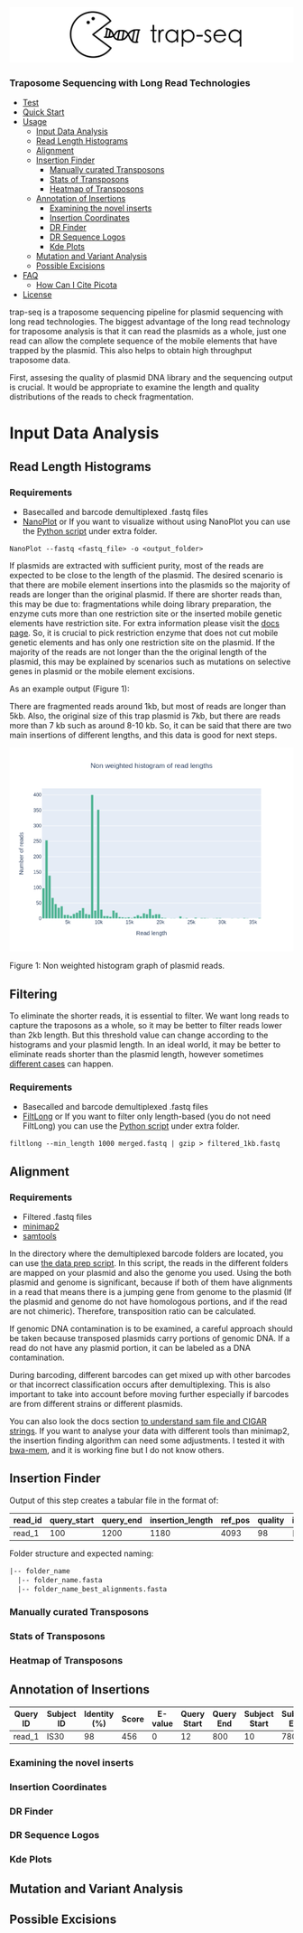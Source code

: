 ![example_output](/images/logov4.png)

### Traposome Sequencing with Long Read Technologies



- [Test](#test)
- [Quick Start](#quick-start)
- [Usage](#usage)
  - [Input Data Analysis](##input-data-analysis)
  - [Read Length Histograms](##read-length-histograms)
  - [Alignment](##alignment)
  - [Insertion Finder](##insertion-finder)
    - [Manually curated Transposons](###manually-curated-transposons)
    - [Stats of Transposons](###stats-of-transposons)
    - [Heatmap of Transposons](###heatmap-of-transposons)
  - [Annotation of Insertions](##annotation-of-insertions)
    - [Examining the novel inserts](###examining-the-novel-inserts)
    - [Insertion Coordinates](###insertion-coordinates)
    - [DR Finder](###dr-finder)
    - [DR Sequence Logos](###dr-sequence-logos)
    - [Kde Plots](###kde-plots)
  - [Mutation and Variant Analysis](##mutation-and-variant-analysis)
  - [Possible Excisions](##possible-excisions) 
- [FAQ](#faq)
  - [How Can I Cite Picota](#how-can-i-cite)
- [License](#license)








trap-seq is a traposome sequencing pipeline for plasmid sequencing with long read technologies. The biggest advantage of the long read technology for traposome analysis is that it can read the plasmids as a whole, just one read can allow the complete sequence of the mobile elements  that have trapped by the plasmid. This also helps to obtain high throughput traposome data. 

First, assesing the quality of plasmid DNA library and the sequencing output is crucial. It would be appropriate to examine the length and quality distributions of the reads to check fragmentation.

# Input Data Analysis

## Read Length Histograms

### Requirements
- Basecalled and barcode demultiplexed .fastq files
- [NanoPlot](https://github.com/wdecoster/NanoPlot) or If you want to visualize without using NanoPlot you can use the [Python script](/extra/00_read_histograms.py) under extra folder.

```
NanoPlot --fastq <fastq_file> -o <output_folder>
```

If plasmids are extracted with sufficient purity, most of the reads are expected to be close to the length of the plasmid. The desired scenario is that there are mobile element insertions into the plasmids so the majority of reads are longer than the original plasmid. If there are shorter reads than, this may be due to: fragmentations while doing library preparation, the enzyme cuts more than one restriction site or the inserted mobile genetic elements have restriction site. For extra information please visit the [docs page](/docs#readme). So, it is crucial to pick restriction enzyme that does not cut mobile genetic elements and has only one restriction site on the plasmid. If the majority of the reads are not longer than the the original length of the plasmid, this may be explained by scenarios such as mutations on selective genes in plasmid or the mobile element excisions.

As an example output (Figure 1):

There are fragmented reads around 1kb, but most of reads are longer than 5kb. Also, the original size of this trap plasmid is 7kb, but there are reads more than 7 kb such as around 8-10 kb. So, it can be said that there are two main insertions of different lengths, and this data is good for next steps.

![example_output](/images/1_LengthHistogramv2.png)

Figure 1: Non weighted histogram graph of plasmid reads.

## Filtering

To eliminate the shorter reads, it is essential to filter. We want long reads to capture the traposons as a whole, so it may be better to filter reads lower than 2kb length. But this threshold value can change according to the histograms and your plasmid length. In an ideal world, it may be better to eliminate reads shorter than the plasmid length, however sometimes [different cases](/docs#undesired-cases) can happen.

### Requirements
- Basecalled and barcode demultiplexed .fastq files
- [FiltLong](https://github.com/rrwick/Filtlong) or If you want to filter only length-based (you do not need FiltLong) you can use the [Python script](/extra/01_filtering_based_on_len.py) under extra folder.

```
filtlong --min_length 1000 merged.fastq | gzip > filtered_1kb.fastq

```

## Alignment

### Requirements
- Filtered .fastq files
- [minimap2](https://github.com/lh3/minimap2)
- [samtools](https://github.com/samtools/samtools)

In the directory where the demultiplexed barcode folders are located, you can use [the data prep script](/scripts/01_data_prep.sh). In this script, the reads in the different folders are mapped on your plasmid and also the genome you used. Using the both plasmid and genome is significant, because if both of them have alignments in a read that means there is a jumping gene from genome to the plasmid (If the plasmid and genome do not have homologous portions, and if the read are not chimeric). Therefore, transposition ratio can be calculated.

If genomic DNA contamination is to be examined, a careful approach should be taken because transposed plasmids carry portions of genomic DNA. If a read do not have any plasmid portion, it can be labeled as a DNA contamination.

During barcoding, different barcodes can get mixed up with other barcodes or that incorrect classification occurs after demultiplexing. This is also important to take into account before moving further especially if barcodes are from different strains or different plasmids.

You can also look the docs section [to understand sam file and CIGAR strings](/docs#understanding-cigar-string). If you want to analyse your data with different tools than minimap2, the insertion finding algorithm can need some adjustments. I tested it with [bwa-mem](https://github.com/lh3/bwa), and it is working fine but I do not know others.


## Insertion Finder


Output of this step creates a tabular file in the format of:

| read_id | query_start | query_end | insertion_length | ref_pos | quality | insert_type | is_reverse |
|---------|-------------|-----------|------------------|---------|---------|-------------|------------|
| read_1  |      100   |    1200       |    1180       | 4093      |   98  |  [IN, SC]   |   True     |


Folder structure and expected naming:
```
|-- folder_name
  |-- folder_name.fasta
  |-- folder_name_best_alignments.fasta
```


### Manually curated Transposons


### Stats of Transposons


### Heatmap of Transposons



## Annotation of Insertions


| Query ID | Subject ID | Identity (%) | Score | E-value | Query Start | Query End | Subject Start | Subject End | Note | Explained | ref_pos | is_Reverse |
|----------|------------|--------------|-------|---------|-------------|-----------|---------------|-------------|------|-----------|---------|------------|
|   read_1    |   IS30      |    98   |   456   |   0   |     12     |   800    |    10    |   780   |  IS_DB  |  98     |   4000   |    True     |


### Examining the novel inserts



### Insertion Coordinates


### DR Finder


### DR Sequence Logos



### Kde Plots 



## Mutation and Variant Analysis 



## Possible Excisions












